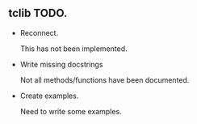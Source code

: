 ## tclib TODO.


* Reconnect. 

	This has not been implemented.

* Write missing docstrings

	Not all methods/functions have been documented.

* Create examples.
	
	Need to write some examples.